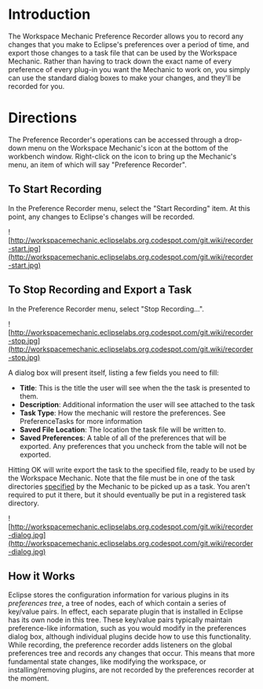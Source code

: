 # Introduction #

The Workspace Mechanic Preference Recorder allows you to record any changes that you make to Eclipse's preferences over a period of time, and export those changes to a task file that can be used by the Workspace Mechanic. Rather than having to track down the exact name of every preference of every plug-in you want the Mechanic to work on, you simply can use the standard dialog boxes to make your changes, and they'll be recorded for you.

# Directions #

The Preference Recorder's operations can be accessed through a drop-down menu on the Workspace Mechanic's icon at the bottom of the workbench window. Right-click on the icon to bring up the Mechanic's menu, an item of which will say "Preference Recorder".

## To Start Recording ##

In the Preference Recorder menu, select the "Start Recording" item. At this point, any changes to Eclipse's changes will be recorded.

![http://workspacemechanic.eclipselabs.org.codespot.com/git.wiki/recorder-start.jpg](http://workspacemechanic.eclipselabs.org.codespot.com/git.wiki/recorder-start.jpg)

## To Stop Recording and Export a Task ##

In the Preference Recorder menu, select "Stop Recording...".

![http://workspacemechanic.eclipselabs.org.codespot.com/git.wiki/recorder-stop.jpg](http://workspacemechanic.eclipselabs.org.codespot.com/git.wiki/recorder-stop.jpg)

A dialog box will present itself, listing a few fields you need to fill:

  * **Title**: This is the title the user will see when the the task is presented to them.
  * **Description**: Additional information the user will see attached to the task
  * **Task Type**: How the mechanic will restore the preferences. See PreferenceTasks for more information
  * **Saved File Location**: The location the task file will be written to.
  * **Saved Preferences**: A table of all of the preferences that will be exported. Any preferences that you uncheck from the table will not be exported.

Hitting OK will write export the task to the specified file, ready to be used by the Workspace Mechanic. Note that the file must be in one of the task directories [specified](Configuration.md) by the Mechanic to be picked up as a task. You aren't required to put it there, but it should eventually be put in a registered task directory.

![http://workspacemechanic.eclipselabs.org.codespot.com/git.wiki/recorder-dialog.jpg](http://workspacemechanic.eclipselabs.org.codespot.com/git.wiki/recorder-dialog.jpg)

## How it Works ##

Eclipse stores the configuration information for various plugins in its _preferences tree_, a tree of nodes, each of which contain a series of key/value pairs. In effect, each separate plugin that is installed in Eclipse has its own node in this tree. These key/value pairs typically maintain preference-like information, such as you would modify in the preferences dialog box, although individual plugins decide how to use this functionality. While recording, the preference recorder adds listeners on the global preferences tree and records any changes that occur. This means that more fundamental state changes, like modifying the workspace, or installing/removing plugins, are not recorded by the preferences recorder at the moment.